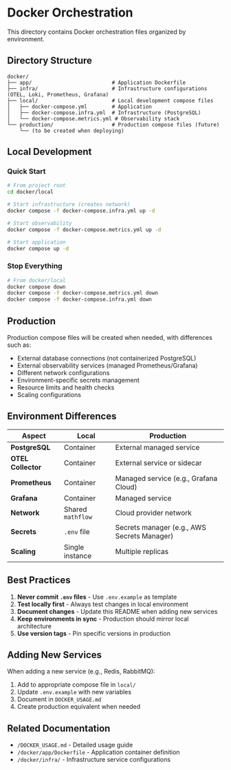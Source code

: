 # Docker Orchestration

This directory contains Docker orchestration files organized by environment.

## Directory Structure

```
docker/
├── app/                          # Application Dockerfile
├── infra/                        # Infrastructure configurations (OTEL, Loki, Prometheus, Grafana)
├── local/                        # Local development compose files
│   ├── docker-compose.yml        # Application
│   ├── docker-compose.infra.yml  # Infrastructure (PostgreSQL)
│   └── docker-compose.metrics.yml # Observability stack
└── production/                   # Production compose files (future)
    └── (to be created when deploying)
```

## Local Development

### Quick Start

```bash
# From project root
cd docker/local

# Start infrastructure (creates network)
docker compose -f docker-compose.infra.yml up -d

# Start observability
docker compose -f docker-compose.metrics.yml up -d

# Start application
docker compose up -d
```

### Stop Everything

```bash
# From docker/local
docker compose down
docker compose -f docker-compose.metrics.yml down
docker compose -f docker-compose.infra.yml down
```

## Production

Production compose files will be created when needed, with differences such as:

- External database connections (not containerized PostgreSQL)
- External observability services (managed Prometheus/Grafana)
- Different network configurations
- Environment-specific secrets management
- Resource limits and health checks
- Scaling configurations

## Environment Differences

| Aspect | Local | Production |
|--------|-------|------------|
| **PostgreSQL** | Container | External managed service |
| **OTEL Collector** | Container | External service or sidecar |
| **Prometheus** | Container | Managed service (e.g., Grafana Cloud) |
| **Grafana** | Container | Managed service |
| **Network** | Shared `mathflow` | Cloud provider network |
| **Secrets** | `.env` file | Secrets manager (e.g., AWS Secrets Manager) |
| **Scaling** | Single instance | Multiple replicas |

## Best Practices

1. **Never commit `.env` files** - Use `.env.example` as template
2. **Test locally first** - Always test changes in local environment
3. **Document changes** - Update this README when adding new services
4. **Keep environments in sync** - Production should mirror local architecture
5. **Use version tags** - Pin specific versions in production

## Adding New Services

When adding a new service (e.g., Redis, RabbitMQ):

1. Add to appropriate compose file in `local/`
2. Update `.env.example` with new variables
3. Document in `DOCKER_USAGE.md`
4. Create production equivalent when needed

## Related Documentation

- `/DOCKER_USAGE.md` - Detailed usage guide
- `/docker/app/Dockerfile` - Application container definition
- `/docker/infra/` - Infrastructure service configurations
